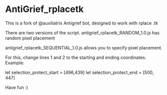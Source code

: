 # AntiGrief_rplacetk
This is a fork of @auxiliatrix Antigrief bot, designed to work with rplace .tk

There are two versions of the script.
antigrief_rplacetk_RANDOM_1.0.js has random pixel placement


antigrief_rplacetk_SEQUENTIAL_1.0.js allows you to specify pixel placement.

For this, change lines 1 and 2 to the starting and ending coordinates.
Example:

let selection_protect_start = [496,439]
let selection_protect_end = [500, 447]

Have fun :)
